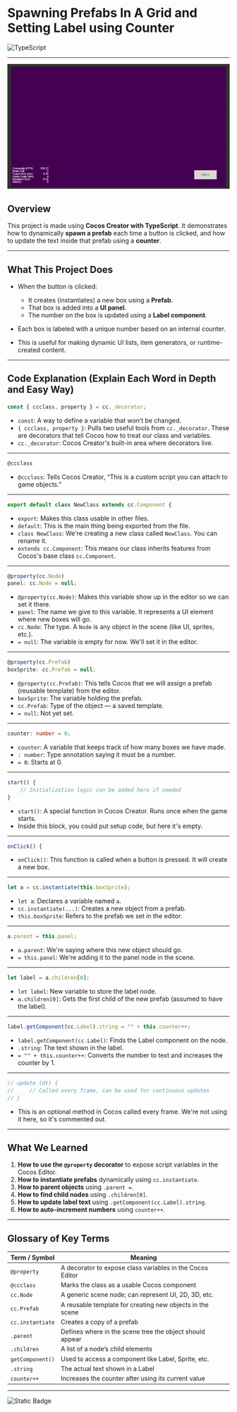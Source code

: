# Spawning Prefabs In A Grid and Setting Label using Counter

![TypeScript](https://img.shields.io/badge/typescript-%23007ACC.svg?style=for-the-badge\&logo=typescript\&logoColor=white)

---

![project preview](thumbnail.gif)

## Overview

This project is made using **Cocos Creator with TypeScript**. It demonstrates how to dynamically **spawn a prefab** each time a button is clicked, and how to update the text inside that prefab using a **counter**.

---

## What This Project Does

* When the button is clicked:

  * It creates (instantiates) a new box using a **Prefab**.
  * That box is added into a **UI panel**.
  * The number on the box is updated using a **Label component**.
* Each box is labeled with a unique number based on an internal counter.
* This is useful for making dynamic UI lists, item generators, or runtime-created content.

---

## Code Explanation (Explain Each Word in Depth and Easy Way)

```ts
const { ccclass, property } = cc._decorator;
```

* `const`: A way to define a variable that won’t be changed.
* `{ ccclass, property }`: Pulls two useful tools from `cc._decorator`. These are decorators that tell Cocos how to treat our class and variables.
* `cc._decorator`: Cocos Creator's built-in area where decorators live.

---

```ts
@ccclass
```

* `@ccclass`: Tells Cocos Creator, “This is a custom script you can attach to game objects.”

---

```ts
export default class NewClass extends cc.Component {
```

* `export`: Makes this class usable in other files.
* `default`: This is the main thing being exported from the file.
* `class NewClass`: We're creating a new class called `NewClass`. You can rename it.
* `extends cc.Component`: This means our class inherits features from Cocos's base class `cc.Component`.

---

```ts
@property(cc.Node)
panel: cc.Node = null;
```

* `@property(cc.Node)`: Makes this variable show up in the editor so we can set it there.
* `panel`: The name we give to this variable. It represents a UI element where new boxes will go.
* `cc.Node`: The type. A `Node` is any object in the scene (like UI, sprites, etc.).
* `= null`: The variable is empty for now. We'll set it in the editor.

---

```ts
@property(cc.Prefab)
boxSprite: cc.Prefab = null;
```

* `@property(cc.Prefab)`: This tells Cocos that we will assign a prefab (reusable template) from the editor.
* `boxSprite`: The variable holding the prefab.
* `cc.Prefab`: Type of the object — a saved template.
* `= null`: Not yet set.

---

```ts
counter: number = 0;
```

* `counter`: A variable that keeps track of how many boxes we have made.
* `: number`: Type annotation saying it must be a number.
* `= 0`: Starts at 0.

---

```ts
start() {
    // Initialization logic can be added here if needed
}
```

* `start()`: A special function in Cocos Creator. Runs once when the game starts.
* Inside this block, you could put setup code, but here it's empty.

---

```ts
onClick() {
```

* `onClick()`: This function is called when a button is pressed. It will create a new box.

---

```ts
let a = cc.instantiate(this.boxSprite);
```

* `let a`: Declares a variable named `a`.
* `cc.instantiate(...)`: Creates a new object from a prefab.
* `this.boxSprite`: Refers to the prefab we set in the editor.

---

```ts
a.parent = this.panel;
```

* `a.parent`: We're saying where this new object should go.
* `= this.panel`: We're adding it to the panel node in the scene.

---

```ts
let label = a.children[0];
```

* `let label`: New variable to store the label node.
* `a.children[0]`: Gets the first child of the new prefab (assumed to have the label).

---

```ts
label.getComponent(cc.Label).string = "" + this.counter++;
```

* `label.getComponent(cc.Label)`: Finds the Label component on the node.
* `.string`: The text shown in the label.
* `= "" + this.counter++`: Converts the number to text and increases the counter by 1.

---

```ts
// update (dt) {
//     // Called every frame, can be used for continuous updates
// }
```

* This is an optional method in Cocos called every frame. We're not using it here, so it's commented out.

---

## What We Learned

1. **How to use the `@property` decorator** to expose script variables in the Cocos Editor.
2. **How to instantiate prefabs** dynamically using `cc.instantiate`.
3. **How to parent objects** using `.parent =`.
4. **How to find child nodes** using `.children[0]`.
5. **How to update label text** using `.getComponent(cc.Label).string`.
6. **How to auto-increment numbers** using `counter++`.

---

## Glossary of Key Terms

| Term / Symbol    | Meaning                                                   |
| ---------------- | --------------------------------------------------------- |
| `@property`      | A decorator to expose class variables in the Cocos Editor |
| `@ccclass`       | Marks the class as a usable Cocos component               |
| `cc.Node`        | A generic scene node; can represent UI, 2D, 3D, etc.      |
| `cc.Prefab`      | A reusable template for creating new objects in the scene |
| `cc.instantiate` | Creates a copy of a prefab                                |
| `.parent`        | Defines where in the scene tree the object should appear  |
| `.children`      | A list of a node’s child elements                         |
| `getComponent()` | Used to access a component like Label, Sprite, etc.       |
| `.string`        | The actual text shown in a Label                          |
| `counter++`      | Increases the counter after using its current value       |

---

![Static Badge](https://img.shields.io/badge/Aditya%20Kumar-black?style=for-the-badge\&logo=atlasos\&logoColor=%23ffffff)